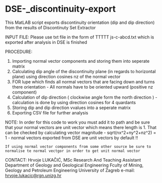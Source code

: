 # DSE-_discontinuity-export
This MatLAB script exports discontinuity orientation (dip and dip direction) from the results of Discontinuty Set Extractor

INPUT FILE: 
  Please use txt file in the form of TTTTT js-c-abcd.txt which is exported after analysis in DSE is finished
  
PROCEDURE: 
  1. Importing normal vector components and storing them into seperate matrix 
  2. Calculating dip angle of the discontinuity plane (in regards to horizontal plane) using direction cosines nz of the normal vector 
  3. FOR lupe which finds all normal vectors that are facing down and turns there orientation - All normals have to be oriented upward (positive nz component)
  4. Calculation of dip direction ( clockwise angle form the north direction ) - calculation is done by using direction cosines for 4 quardants
  5. Storing dip and dip direction vvalues into a seperate matrix 
  6. Exporting CSV file for further analysis
  
  NOTE: 
    In order for this code to work you must add it to path and be sure that your normal vectors are unit vector which means there length is 1. That can be checked by       calculating vector magnitude - sqrt(nx^2+ny^2+nz^2) = 1  - normal vectors exported from DSE are unit vectors by default !!
    
    If using normal vector components from some other source be sure to normalise te normal vectgor in order to get unit normal vector
    
   CONTACT:
    Hrvoje LUKAČIĆ, MSc
    Research And Teaching Assistant
    Department of Geology and Geological Engineering
    Fculty of Mining, Geology and Petroleum Engineering
    University of Zagreb
    e-mail: hrvoje.lukacic@rgn.unizg.hr

